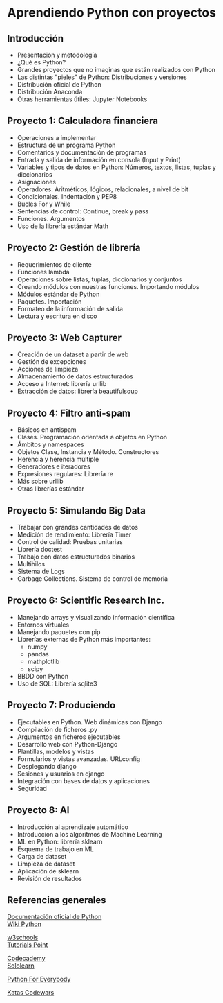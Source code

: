 # Aprendiendo Python con proyectos

## Introducción

- Presentación y metodología
- ¿Qué es Python?
- Grandes proyectos que no imaginas que están realizados con Python
- Las distintas "pieles" de Python: Distribuciones y versiones
- Distribución oficial de Python
- Distribución Anaconda
- Otras herramientas útiles: Jupyter Notebooks

## Proyecto 1: Calculadora financiera

- Operaciones a implementar
- Estructura de un programa Python
- Comentarios y documentación de programas
- Entrada y salida de información en consola (Input y Print)
- Variables y tipos de datos en Python: Números, textos, listas, tuplas y diccionarios
- Asignaciones
- Operadores: Aritméticos, lógicos, relacionales, a nivel de bit
- Condicionales. Indentación y PEP8
- Bucles For y While
- Sentencias de control: Continue, break y pass
- Funciones. Argumentos
- Uso de la librería estándar Math

## Proyecto 2: Gestión de librería

- Requerimientos de cliente
- Funciones lambda
- Operaciones sobre listas, tuplas, diccionarios y conjuntos
- Creando módulos con nuestras funciones. Importando módulos
- Módulos estándar de Python
- Paquetes. Importación
- Formateo de la información de salida
- Lectura y escritura en disco

## Proyecto 3: Web Capturer

- Creación de un dataset a partir de web
- Gestión de excepciones
- Acciones de limpieza
- Almacenamiento de datos estructurados
- Acceso a Internet: librería urllib
- Extracción de datos: librería beautifulsoup

## Proyecto 4: Filtro anti-spam

- Básicos en antispam
- Clases. Programación orientada a objetos en Python
- Ámbitos y namespaces
- Objetos Clase, Instancia y Método. Constructores
- Herencia y herencia múltiple
- Generadores e iteradores
- Expresiones regulares: Librería re
- Más sobre urllib
- Otras librerías estándar

## Proyecto 5: Simulando Big Data

- Trabajar con grandes cantidades de datos
- Medición de rendimiento: Librería Timer
- Control de calidad: Pruebas unitarias
- Librería doctest
- Trabajo con datos estructurados binarios
- Multihilos
- Sistema de Logs
- Garbage Collections. Sistema de control de memoria

## Proyecto 6: Scientific Research Inc.

- Manejando arrays y visualizando información científica
- Entornos virtuales
- Manejando paquetes con pip
- Librerías externas de Python más importantes:
  - numpy
  - pandas
  - mathplotlib
  - scipy
- BBDD con Python
- Uso de SQL: Librería sqlite3

## Proyecto 7: Produciendo

- Ejecutables en Python. Web dinámicas con Django
- Compilación de ficheros .py
- Argumentos en ficheros ejecutables
- Desarrollo web con Python-Django
- Plantillas, modelos y vistas
- Formularios y vistas avanzadas. URLconfig
- Desplegando django
- Sesiones y usuarios en django
- Integración con bases de datos y aplicaciones
- Seguridad

## Proyecto 8: AI

- Introducción al aprendizaje automático
- Introducción a los algoritmos de Machine Learning
- ML en Python: librería sklearn
- Esquema de trabajo en ML
- Carga de dataset
- Limpieza de dataset
- Aplicación de sklearn
- Revisión de resultados

## Referencias generales

[Documentación oficial de Python](https://docs.python.org/es/3/)  
[Wiki Python](https://wiki.python.org/moin/BeginnersGuide/Programmers)

[w3schools](https://www.w3schools.com/python/default.asp)  
[Tutorials Point](https://www.tutorialspoint.com/python/index.htm)

[Codecademy](https://www.codecademy.com/learn/learn-python)  
[Sololearn](https://www.sololearn.com/learning/1073)

[Python For Everybody](https://www.py4e.com/lessons)

[Katas Codewars](https://www.codewars.com/kata/search/python)
